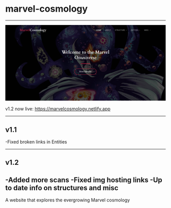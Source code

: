 # marvel-cosmology
----------------------------
![image](https://github.com/jabhuiyan/marvel-cosmology/blob/main/cosmology.png)

v1.2 now live:
https://marvelcosmology.netlify.app

-----------------------------
v1.1
--------
-Fixed broken links in Entities

-----------------------------
v1.2
--------
-Added more scans
-Fixed img hosting links
-Up to date info on structures and misc
--------
A website that explores the evergrowing Marvel cosmology
